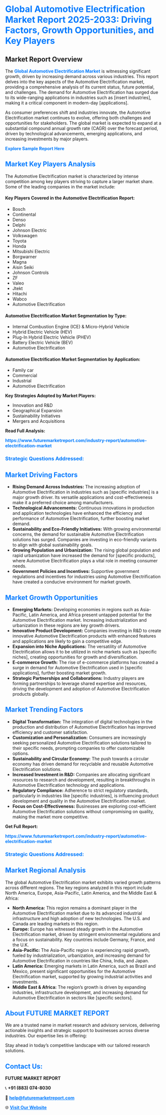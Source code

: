 <h1 style="color: #007BFF;">Global Automotive Electrification Market Report 2025-2033: Driving Factors, Growth Opportunities, and Key Players</h1>

<section id="overview">
<h2>Market Report Overview</h2>
<p>The <a href="https://www.futuremarketreport.com/industry-report/automotive-electrification-market" style="color: #007BFF; text-decoration: none;"><strong>Global Automotive Electrification Market</strong></a> is witnessing significant growth, driven by increasing demand across various industries. This report delves into the key aspects of the Automotive Electrification market, providing a comprehensive analysis of its current status, future potential, and challenges. The demand for Automotive Electrification has surged due to its wide-ranging applications in industries such as [insert industries], making it a critical component in modern-day [applications].</p>
<p>As consumer preferences shift and industries innovate, the Automotive Electrification market continues to evolve, offering both challenges and opportunities for stakeholders. The global market is expected to expand at a substantial compound annual growth rate (CAGR) over the forecast period, driven by technological advancements, emerging applications, and increasing investments by major players.</p>
</section>

<section id="overview">
<p><a href="https://www.futuremarketreport.com/request-sample/reportId=100300" style="color: #007BFF; text-decoration: none;"><strong>Explore Sample Report Here</strong></a></p>
</section>

<section id="key-players">
<h2 style="color: #007BFF;">Market Key Players Analysis</h2>
<p>The Automotive Electrification market is characterized by intense competition among key players striving to capture a larger market share. Some of the leading companies in the market include:</p>
<h4>Key Players Covered in the Automotive Electrification Report:</h4>
<ul><li>Bosch</li><li>Continental</li><li>Denso</li><li>Delphi</li><li>Johnson Electric</li><li>Volkswagen</li><li>Toyota</li><li>Honda</li><li>Mitsubishi Electric</li><li>Borgwarner</li><li>Magna</li><li>Aisin Seiki</li><li>Johnson Controls</li><li>ZF</li><li>Valeo</li><li>Jtekt</li><li>Hitachi</li><li>Wabco</li><li>Automotive Electrification</li></ul>
<h4>Automotive Electrification Market Segmentation by Type:</h4>
<ul><li>Internal Combustion Engine (ICE) &amp; Micro-Hybrid Vehicle</li><li>Hybrid Electric Vehicle (HEV)</li><li>Plug-In Hybrid Electric Vehicle (PHEV)</li><li>Battery Electric Vehicle (BEV)</li><li>Automotive Electrification</li></ul>

<h4>Automotive Electrification Market Segmentation by Application:</h4>
<ul><li>Family car</li><li>Commercial</li><li>Industrial</li><li>Automotive Electrification</li></ul>
<p><strong>Key Strategies Adopted by Market Players:</strong></p>
<ul>
<li>Innovation and R&D</li>
<li>Geographical Expansion</li>
<li>Sustainability Initiatives</li>
<li>Mergers and Acquisitions</li>
</ul>
</section>

<section>
<p><strong>Read Full Analysis: </strong></p><a href="https://www.futuremarketreport.com/industry-report/automotive-electrification-market" style="color: #007BFF; text-decoration: none;"><strong>https://www.futuremarketreport.com/industry-report/automotive-electrification-market</strong></a>
<h3 style="color: #007BFF;">Strategic Questions Addressed:</h3>
</section>

<section id="driving-factors">
<h2 style="color: #007BFF;">Market Driving Factors</h2>
<ul>
<li><strong>Rising Demand Across Industries:</strong> The increasing adoption of Automotive Electrification in industries such as [specific industries] is a major growth driver. Its versatile applications and cost-effectiveness make it a preferred choice among manufacturers.</li>
<li><strong>Technological Advancements:</strong> Continuous innovations in production and application technologies have enhanced the efficiency and performance of Automotive Electrification, further boosting market demand.</li>
<li><strong>Sustainability and Eco-Friendly Initiatives:</strong> With growing environmental concerns, the demand for sustainable Automotive Electrification solutions has surged. Companies are investing in eco-friendly variants to align with global sustainability goals.</li>
<li><strong>Growing Population and Urbanization:</strong> The rising global population and rapid urbanization have increased the demand for [specific products], where Automotive Electrification plays a vital role in meeting consumer needs.</li>
<li><strong>Government Policies and Incentives:</strong> Supportive government regulations and incentives for industries using Automotive Electrification have created a conducive environment for market growth.</li>
</ul>
</section>

<section id="growth-opportunities">
<h2 style="color: #007BFF;">Market Growth Opportunities</h2>
<ul>
<li><strong>Emerging Markets:</strong> Developing economies in regions such as Asia-Pacific, Latin America, and Africa present untapped potential for the Automotive Electrification market. Increasing industrialization and urbanization in these regions are key growth drivers.</li>
<li><strong>Innovative Product Development:</strong> Companies investing in R&D to create innovative Automotive Electrification products with enhanced features and applications are likely to gain a competitive edge.</li>
<li><strong>Expansion into Niche Applications:</strong> The versatility of Automotive Electrification allows it to be utilized in niche markets such as [specific niches], creating opportunities for growth and diversification.</li>
<li><strong>E-commerce Growth:</strong> The rise of e-commerce platforms has created a surge in demand for Automotive Electrification used in [specific applications], further boosting market growth.</li>
<li><strong>Strategic Partnerships and Collaborations:</strong> Industry players are forming partnerships to leverage shared expertise and resources, driving the development and adoption of Automotive Electrification products globally.</li>
</ul>
</section>

<section id="trending-factors">
<h2 style="color: #007BFF;">Market Trending Factors</h2>
<ul>
<li><strong>Digital Transformation:</strong> The integration of digital technologies in the production and distribution of Automotive Electrification has improved efficiency and customer satisfaction.</li>
<li><strong>Customization and Personalization:</strong> Consumers are increasingly seeking personalized Automotive Electrification solutions tailored to their specific needs, prompting companies to offer customizable options.</li>
<li><strong>Sustainability and Circular Economy:</strong> The push towards a circular economy has driven demand for recyclable and reusable Automotive Electrification solutions.</li>
<li><strong>Increased Investment in R&D:</strong> Companies are allocating significant resources to research and development, resulting in breakthroughs in Automotive Electrification technology and applications.</li>
<li><strong>Regulatory Compliance:</strong> Adherence to strict regulatory standards, particularly in industries like [specific industries], is influencing product development and quality in the Automotive Electrification market.</li>
<li><strong>Focus on Cost-Effectiveness:</strong> Businesses are exploring cost-efficient Automotive Electrification solutions without compromising on quality, making the market more competitive.</li>
</ul>
</section>

<section>
<p><strong>Get Full Report: </strong></p><a href="https://www.futuremarketreport.com/industry-report/automotive-electrification-market" style="color: #007BFF; text-decoration: none;"><strong>https://www.futuremarketreport.com/industry-report/automotive-electrification-market</strong></a>
<h3 style="color: #007BFF;">Strategic Questions Addressed:</h3>
</section>


<section id="regional-analysis">
<h2 style="color: #007BFF;">Market Regional Analysis</h2>
<p>The global Automotive Electrification market exhibits varied growth patterns across different regions. The key regions analyzed in this report include North America, Europe, Asia-Pacific, Latin America, and the Middle East & Africa:</p>
<ul>
<li><strong>North America:</strong> This region remains a dominant player in the Automotive Electrification market due to its advanced industrial infrastructure and high adoption of new technologies. The U.S. and Canada are leading markets in this region.</li>
<li><strong>Europe:</strong> Europe has witnessed steady growth in the Automotive Electrification market, driven by stringent environmental regulations and a focus on sustainability. Key countries include Germany, France, and the U.K.</li>
<li><strong>Asia-Pacific:</strong> The Asia-Pacific region is experiencing rapid growth, fueled by industrialization, urbanization, and increasing demand for Automotive Electrification in countries like China, India, and Japan.</li>
<li><strong>Latin America:</strong> Emerging markets in Latin America, such as Brazil and Mexico, present significant opportunities for the Automotive Electrification market, supported by growing industrial activities and investments.</li>
<li><strong>Middle East & Africa:</strong> The region’s growth is driven by expanding industries, infrastructure development, and increasing demand for Automotive Electrification in sectors like [specific sectors].</li>
</ul>
</section>

<footer>
<h2 style="color: #007BFF;">About FUTURE MARKET REPORT</h2>
<p>We are a trusted name in market research and advisory services, delivering actionable insights and strategic support to businesses across diverse industries. Our expertise lies in offering:</p>

<p>Stay ahead in today’s competitive landscape with our tailored research solutions.</p>

<h2 style="color: #007BFF;">Contact Us:</h2>
<p><strong>FUTURE MARKET REPORT</strong></p>
<p>📞 <strong>+91 (883) 074-8030</strong></p>
<p>📧 <strong><a href="mailto:help@futuremarketreport.com" style="color: #007BFF;">help@futuremarketreport.com</a></strong></p>
<p>🌐 <strong><a href="https://www.futuremarketreport.com/" style="color: #007BFF;">Visit Our Website</a></strong></p>
</footer>